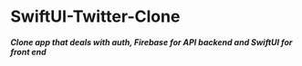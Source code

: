 # SwiftUI-Twitter-Clone

##### Clone app that deals with auth, Firebase for API backend and SwiftUI for front end 
